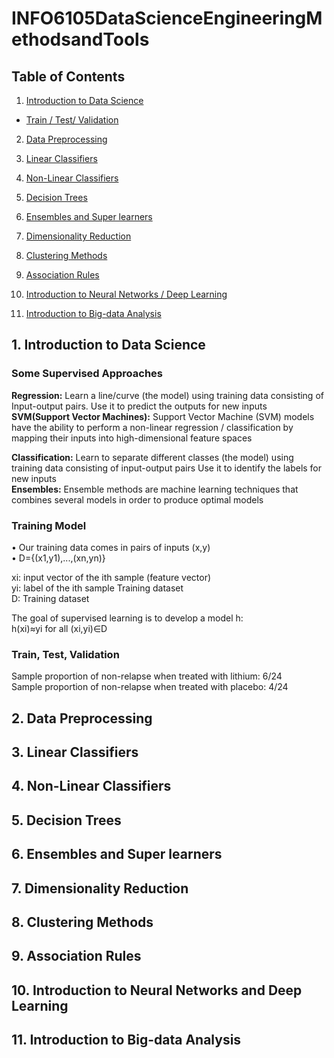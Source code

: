 # INFO6105DataScienceEngineeringMethodsandTools

## Table of Contents

1. [Introduction to Data Science](#1-Introduction-to-Data-Science)
- [Train / Test/ Validation](#Train-Test-Validation)

2. [Data Preprocessing](#2-Data-Preprocessing)

3. [Linear Classifiers](#3-Linear-Classifiers)

4. [Non-Linear Classifiers](#4-Non-Linear-Classifiers)

5. [Decision Trees](#5-Decision-Trees)

6. [Ensembles and Super learners](#6-Ensembles-and-Super-learners)

7. [Dimensionality Reduction](#7-Dimensionality-Reduction)

8. [Clustering Methods](#8-Clustering-Methods)

9. [ Association Rules](#9-Association-Rules)

10. [Introduction to Neural Networks / Deep Learning](#10-Introduction-to-Neural-Networks-and-Deep-Learning)

11. [Introduction to Big-data Analysis](#11-Introduction-to-Big-data-Analysis)

## 1. Introduction to Data Science
### Some Supervised Approaches
**Regression:** Learn a line/curve (the model) using training data consisting of Input-output pairs. Use it to predict the outputs for new inputs<br>
**SVM(Support Vector Machines):** Support Vector Machine (SVM) models have the ability to perform a non-linear regression / classification by mapping their inputs into high-dimensional feature spaces<br>

**Classification:** Learn to separate different classes (the model) using training data consisting of input-output pairs Use it to identify the labels for new inputs<br>
**Ensembles:** Ensemble methods are machine learning techniques that combines several models in order to produce optimal models<br>

### Training Model
• Our training data comes in pairs of inputs (x,y)<br>
• D={(x1,y1),...,(xn,yn)}<br>

xi: input vector of the ith sample (feature vector)<br>
yi: label of the ith sample Training dataset<br>
D: Training dataset

The goal of supervised learning is to develop a model h:<br>
h(xi)≈yi for all (xi,yi)∈D<br>

### Train, Test, Validation
Sample proportion of non-relapse when treated with lithium: 6/24<br>
Sample proportion of non-relapse when treated with placebo: 4/24<br>

## 2. Data Preprocessing
## 3. Linear Classifiers
## 4. Non-Linear Classifiers
## 5. Decision Trees
## 6. Ensembles and Super learners
## 7. Dimensionality Reduction
## 8. Clustering Methods
## 9. Association Rules
## 10. Introduction to Neural Networks and Deep Learning
## 11. Introduction to Big-data Analysis